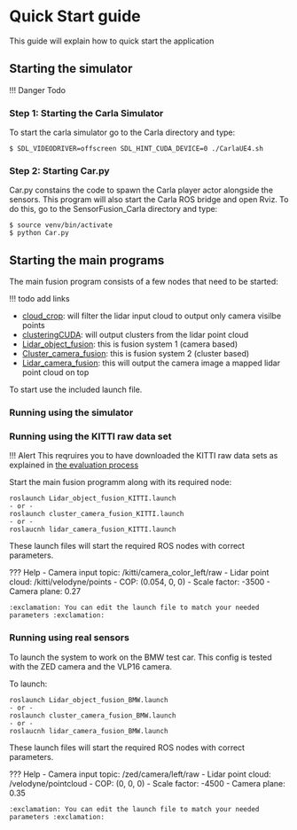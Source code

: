 # Quick Start guide
This guide will explain how to quick start the application


## Starting the simulator

!!! Danger
    Todo

### Step 1: Starting the Carla Simulator
To start the carla simulator go to the Carla directory and type:

```shell
$ SDL_VIDEODRIVER=offscreen SDL_HINT_CUDA_DEVICE=0 ./CarlaUE4.sh
``` 

### Step 2: Starting Car.py
Car.py constains the code to spawn the Carla player actor alongside the sensors. This program will also start the Carla ROS bridge and open Rviz.
To do this, go to the SensorFusion_Carla directory and type:
```shell
$ source venv/bin/activate
$ python Car.py
```

## Starting the main programs

The main fusion program consists of a few nodes that need to be started:

!!! todo
    add links

- [cloud_crop](): will filter the lidar input cloud to output only camera visilbe points
- [clusteringCUDA](): will output clusters from the lidar point cloud
- [Lidar_object_fusion](): this is fusion system 1 (camera based)
- [Cluster_camera_fusion](): this is fusion system 2 (cluster based)
- [Lidar_camera_fusion](): this will output the camera image a mapped lidar point cloud on top

To start use the included launch file.

### Running using the simulator



### Running using the KITTI raw data set

!!! Alert
    This reqruires you to have downloaded the KITTI raw data sets as explained in [the evaluation process](evaluation.md)

Start the main fusion programm along with its required node:

```
roslaunch Lidar_object_fusion_KITTI.launch
- or -
roslaunch cluster_camera_fusion_KITTI.launch
- or -
roslaucnh lidar_camera_fusion_KITTI.launch
```

These launch files will start the required ROS nodes with correct parameters.

??? Help 
    - Camera input topic: /kitti/camera_color_left/raw
    - Lidar point cloud: /kitti/velodyne/points
    - COP: (0.054, 0, 0)
    - Scale factor: -3500
    - Camera plane: 0.27
    
    :exclamation: You can edit the launch file to match your needed parameters :exclamation:


### Running using real sensors

To launch the system to work on the BMW test car. This config is tested with the ZED camera and the VLP16 camera.

To launch:

```
roslaunch Lidar_object_fusion_BMW.launch
- or -
roslaunch cluster_camera_fusion_BMW.launch
- or -
roslaucnh lidar_camera_fusion_BMW.launch
```

These launch files will start the required ROS nodes with correct parameters.

??? Help 
    - Camera input topic: /zed/camera/left/raw
    - Lidar point cloud: /velodyne/pointcloud
    - COP: (0, 0, 0)
    - Scale factor: -4500
    - Camera plane: 0.35
    
    :exclamation: You can edit the launch file to match your needed parameters :exclamation:

